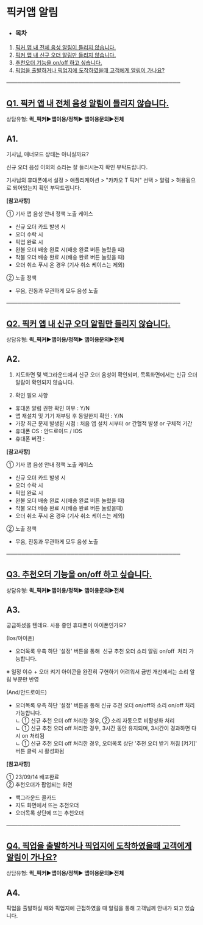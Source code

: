 # 픽커앱 알림

* ### **목차**

1. [픽커 앱 내 전체 음성 알림이 들리지 않습니다.](#01HRXVNZZKE8NK7HTTEAN9JC98)
2. [픽커 앱 내 신규 오더 알림만 들리지 않습니다.](#01HS065VGHC6CAC2A6VXJQGE7W)
3. [추천오더 기능을 on/off 하고 싶습니다.](#01HS068GYYD5JAQAGR8TG3SNFJ)
4. [픽업을 출발하거나 픽업지에 도착하였을때 고객에게 알림이 가나요?](#01HS0BP40RZKE4QX9RQD7WR41M)

──────────────────────────────────────────────

**[Q1. 픽커 앱 내 전체 음성 알림이 들리지 않습니다.](#h_01JB12EFQCX7V893GJVRNKKHXH)**
-------------------------------------------------------------------

상담유형: **퀵\_픽커▶앱이용/정책▶ 앱이용문의▶전체**

**A1.**
-------

기사님, 매너모드 상태는 아니실까요?

신규 오더 음성 이외의 소리는 잘 들리시는지 확인 부탁드립니다.

기사님의 휴대폰에서 설정 > 애플리케이션 > "카카오 T 픽커" 선택 > 알림 > 허용됨으로 되어있는지 확인 부탁드립니다.

**[참고사항]**

① 기사 앱 음성 안내 정책 노출 케이스

* 신규 오더 카드 발생 시
* 오더 수락 시
* 픽업 완료 시
* 완불 오더 배송 완료 시(배송 완료 버튼 눌렀을 때)
* 착불 오더 배송 완료 시(배송 완료 버튼 눌렀을 때)
* 오더 취소 푸시 온 경우 (기사 취소 케이스는 제외)

② 노출 정책

* 무음, 진동과 무관하게 모두 음성 노출

──────────────────────────────────────────────

**[Q2. 픽커 앱 내 신규 오더 알림만 들리지 않습니다.](#h_01JB12EFQCX7V893GJVRNKKHXH)**
-------------------------------------------------------------------

상담유형: **퀵\_픽커▶앱이용/정책▶ 앱이용문의▶전체**

**A2.**
-------

1. 지도화면 및 백그라운드에서 신규 오더 음성이 확인되며, 목록화면에서는 신규 오더 알람이 확인되지 않습니다.

2. 확인 필요 사항  
- 휴대폰 알림 권한 확인 여부 : Y/N  
- 앱 재설치 및 기기 재부팅 후 동일한지 확인 : Y/N  
- 가장 최근 문제 발생된 시점 : 처음 앱 설치 시부터 or 간헐적 발생 or 구체적 기간  
- 휴대폰 OS : 안드로이드 / IOS  
- 휴대폰 버전 :

**[참고사항]**

① 기사 앱 음성 안내 정책 노출 케이스

* 신규 오더 카드 발생 시
* 오더 수락 시
* 픽업 완료 시
* 완불 오더 배송 완료 시(배송 완료 버튼 눌렀을 때)
* 착불 오더 배송 완료 시(배송 완료 버튼 눌렀을때)
* 오더 취소 푸시 온 경우 (기사 취소 케이스는 제외)

② 노출 정책

* 무음, 진동과 무관하게 모두 음성 노출

──────────────────────────────────────────────

**[Q3. 추천오더 기능을 on/off 하고 싶습니다.](#h_01JB12EFQCX7V893GJVRNKKHXH)**
-----------------------------------------------------------------

상담유형: **퀵\_픽커▶앱이용/정책▶ 앱이용문의▶전체**

**A3.**
-------

궁금하셨을 텐데요. 사용 중인 휴대폰이 아이폰인가요?

(Ios/아이폰)  
- 오더목록 우측 하단 '설정' 버튼을 통해  신규 추천 오더 소리 알림 on/off  처리 가능합니다.

※ 일정 이슈 + 오더 켜기 아이콘을 완전히 구현하기 어려워서 금번 개선에서는 소리 알림 부분만 반영

(And/안드로이드)  
- 오더목록 우측 하단 '설정' 버튼을 통해 신규 추천 오더 on/off와 소리 on/off 처리 가능합니다.   
ㄴ ① 신규 추천 오더 off 처리한 경우, ② 소리 자동으로 비활성화 처리  
ㄴ ① 신규 추천 오더 off 처리한 경우, 3시간 동안 유지되며, 3시간이 경과하면 다시 on 처리됨  
ㄴ ① 신규 추천 오더 off 처리한 경우, 오더목록 상단 '추천 오더 받기 꺼짐 [켜기]' 버튼 클릭 시 활성화됨

**[참고사항]**

① 23/09/14 배포완료  
② 추천오더가 팝업되는 화면

* 백그라운드 콜카드
* 지도 화면에서 뜨는 추천오더
* 오더목록 상단에 뜨는 추천오더

──────────────────────────────────────────────

[**Q4. 픽업을 출발하거나 픽업지에 도착하였을때 고객에게 알림이 가나요?**](#h_01JB12EFQCX7V893GJVRNKKHXH)
----------------------------------------------------------------------------

상담유형: **퀵\_픽커▶앱이용/정책▶ 앱이용문의▶전체**

**A4.**
-------

픽업을 출발하실 때와 픽업지에 근접하였을 때 알림을 통해 고객님께 안내가 되고 있습니다.